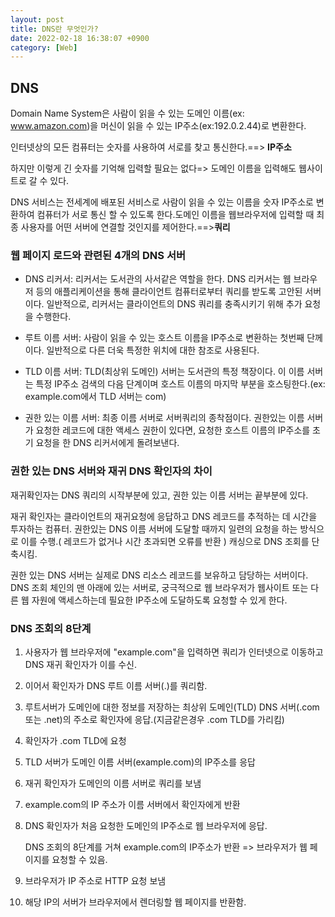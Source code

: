 ```yaml
---
layout: post
title: DNS란 무엇인가?
date: 2022-02-18 16:38:07 +0900
category: [Web]
---
```


## DNS

Domain Name System은 사람이 읽을 수 있는 도메인 이름(ex: www.amazon.com)을 머신이 읽을 수 있는 IP주소(ex:192.0.2.44)로 변환한다.

인터넷상의 모든 컴퓨터는 숫자를 사용하여 서로를 찾고 통신한다.==> <strong>IP주소</strong>

하지만 이렇게 긴 숫자를 기억해 입력할 필요는 없다=> 도메인 이름을 입력해도 웹사이트로 갈 수 있다.

DNS 서비스는 전세계에 배포된 서비스로 사람이 읽을 수 있는 이름을 숫자 IP주소로 변환하여 컴퓨터가 서로 통신 할 수 있도록 한다.도메인 이름을 웹브라우저에 입력할 때 최종 사용자를 어떤 서버에 연결할 것인지를 제어한다.==><strong>쿼리</strong>

### 웹 페이지 로드와 관련된 4개의 DNS 서버

- DNS 리커서: 리커서는 도서관의 사서같은 역할을 한다. DNS 리커서는 웹 브라우저 등의 애플리케이션을 통해 클라이언트 컴퓨터로부터 쿼리를 받도록 고안된 서버이다. 일반적으로, 리커서는 클라이언트의 DNS 쿼리를 충족시키기 위해 추가 요청을 수행한다.

- 루트 이름 서버: 사람이 읽을 수 있는 호스트 이름을 IP주소로 변환하는 첫번째 단께이다. 일반적으로 다른 더욱 특정한 위치에 대한 참조로 사용된다.

- TLD 이름 서버: TLD(최상위 도메인) 서버는 도서관의 특정 책장이다. 이 이름 서버는 특정 IP주소 검색의 다음 단계이며 호스트 이름의 마지막 부분을 호스팅한다.(ex: example.com에서 TLD 서버는 com)

- 권한 있는 이름 서버: 최종 이름 서버로 서버쿼리의 종착점이다. 권한있는 이름 서버가 요청한 레코드에 대한 액세스 권한이 있다면, 요청한 호스트 이름의 IP주소를 초기 요청을 한 DNS 리커서에게 돌려보낸다.

### 권한 있는 DNS 서버와 재귀 DNS 확인자의 차이

재귀확인자는 DNS 쿼리의 시작부분에 있고, 권한 있는 이름 서버는 끝부분에 있다.

재귀 확인자는 클라이언트의 재귀요청에 응답하고 DNS 레코드를 추적하는 데 시간을 투자하는 컴퓨터. 권한있는 DNS 이름 서버에 도달할 때까지 일련의 요청을 하는 방식으로 이를 수행.( 레코드가 없거나 시간 초과되면 오류를 반환 )
캐싱으로 DNS 조회를 단축시킴.

권한 있는 DNS 서버는 실제로 DNS 리소스 레코드를 보유하고 담당하는 서버이다. DNS 조회 체인의 맨 아래에 있는 서버로, 궁극적으로 웹 브라우저가 웹사이트 또는 다른 웹 자원에 액세스하는데 필요한 IP주소에 도달하도록 요청할 수 있게 한다.

### DNS 조회의 8단계

1. 사용자가 웹 브라우저에 "example.com"을 입력하면 쿼리가 인터넷으로 이동하고 DNS 재귀 확인자가 이를 수신.

2. 이어서 확인자가 DNS 루트 이름 서버(.)를 쿼리함.

3. 루트서버가 도메인에 대한 정보를 저장하는 최상위 도메인(TLD) DNS 서버(.com 또는 .net)의 주소로 확인자에 응답.(지금같은경우 .com TLD를 가리킴)

4. 확인자가 .com TLD에 요청

5. TLD 서버가 도메인 이름 서버(example.com)의 IP주소를 응답

6. 재귀 확인자가 도메인의 이름 서버로 쿼리를 보냄

7. example.com의 IP 주소가 이름 서버에서 확인자에게 반환

8. DNS 확인자가 처음 요청한 도메인의 IP주소로 웹 브라우저에 응답.

   DNS 조회의 8단계를 거쳐 example.com의 IP주소가 반환 => 브라우저가 웹 페이지를 요청할 수 있음.

9. 브라우저가 IP 주소로 HTTP 요청 보냄

10. 해당 IP의 서버가 브라우저에서 렌더링할 웹 페이지를 반환함.
